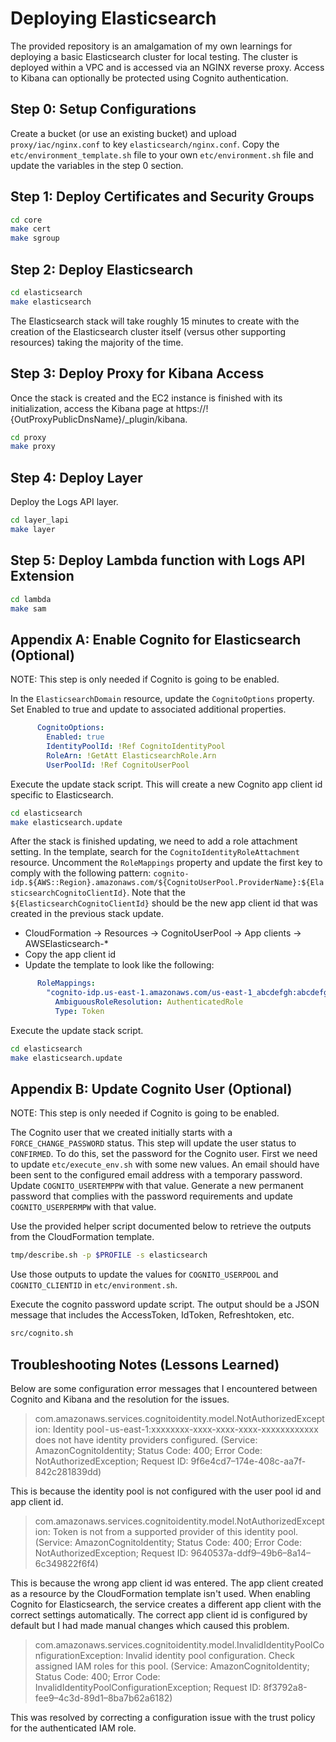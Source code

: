 # Deploying Elasticsearch
The provided repository is an amalgamation of my own learnings for deploying a basic Elasticsearch cluster for local testing. The cluster is deployed within a VPC and is accessed via an NGINX reverse proxy. Access to Kibana can optionally be protected using Cognito authentication.

## Step 0: Setup Configurations
Create a bucket (or use an existing bucket) and upload `proxy/iac/nginx.conf` to key `elasticsearch/nginx.conf`.
Copy the `etc/environment_template.sh` file to your own `etc/environment.sh` file and update the variables in the step 0 section.

## Step 1: Deploy Certificates and Security Groups
```bash
cd core
make cert
make sgroup
```

## Step 2: Deploy Elasticsearch
```bash
cd elasticsearch
make elasticsearch
```
The Elasticsearch stack will take roughly 15 minutes to create with the creation of the Elasticsearch cluster itself (versus other supporting resources) taking the majority of the time.

## Step 3: Deploy Proxy for Kibana Access
Once the stack is created and the EC2 instance is finished with its initialization, access the Kibana page at https://!{OutProxyPublicDnsName}/_plugin/kibana.

```bash
cd proxy
make proxy
```

## Step 4: Deploy Layer
Deploy the Logs API layer.

```bash
cd layer_lapi
make layer
```

## Step 5: Deploy Lambda function with Logs API Extension
```bash
cd lambda
make sam
```

## Appendix A: Enable Cognito for Elasticsearch (Optional)
NOTE: This step is only needed if Cognito is going to be enabled.

In the `ElasticsearchDomain` resource, update the `CognitoOptions` property. Set Enabled to true and update to associated additional properties.

```yaml
      CognitoOptions:
        Enabled: true
        IdentityPoolId: !Ref CognitoIdentityPool
        RoleArn: !GetAtt ElasticsearchRole.Arn
        UserPoolId: !Ref CognitoUserPool
```

Execute the update stack script. This will create a new Cognito app client id specific to Elasticsearch.

```bash
cd elasticsearch
make elasticsearch.update
```

After the stack is finished updating, we need to add a role attachment setting. In the template, search for the `CognitoIdentityRoleAttachment` resource. Uncomment the `RoleMappings` property and update the first key to comply with the following pattern: `cognito-idp.${AWS::Region}.amazonaws.com/${CognitoUserPool.ProviderName}:${ElasticsearchCognitoClientId}`. Note that the `${ElasticsearchCognitoClientId}` should be the new app client id that was created in the previous stack update.
* CloudFormation -> Resources -> CognitoUserPool -> App clients -> AWSElasticsearch-*
* Copy the app client id
* Update the template to look like the following:

```yaml
      RoleMappings:
        "cognito-idp.us-east-1.amazonaws.com/us-east-1_abcdefgh:abcdefgh1234567890abcdefgh":
          AmbiguousRoleResolution: AuthenticatedRole
          Type: Token
```

Execute the update stack script.

```bash
cd elasticsearch
make elasticsearch.update
```

## Appendix B: Update Cognito User (Optional)
NOTE: This step is only needed if Cognito is going to be enabled.

The Cognito user that we created initially starts with a `FORCE_CHANGE_PASSWORD` status. This step will update the user status to `CONFIRMED`. To do this, set the password for the Cognito user. First we need to update `etc/execute_env.sh` with some new values. An email should have been sent to the configured email address with a temporary password. Update `COGNITO_USERTEMPPW` with that value. Generate a new permanent password that complies with the password requirements and update `COGNITO_USERPERMPW` with that value.

Use the provided helper script documented below to retrieve the outputs from the CloudFormation template.

```bash
tmp/describe.sh -p $PROFILE -s elasticsearch
```

Use those outputs to update the values for `COGNITO_USERPOOL` and `COGNITO_CLIENTID` in `etc/environment.sh`.

Execute the cognito password update script. The output should be a JSON message that includes the AccessToken, IdToken, Refreshtoken, etc. 

```bash
src/cognito.sh
```

## Troubleshooting Notes (Lessons Learned)
Below are some configuration error messages that I encountered between Cognito and Kibana and the resolution for the issues.

> com.amazonaws.services.cognitoidentity.model.NotAuthorizedException: Identity pool - us-east-1:xxxxxxxx-xxxx-xxxx-xxxx-xxxxxxxxxxxx does not have identity providers configured. (Service: AmazonCognitoIdentity; Status Code: 400; Error Code: NotAuthorizedException; Request ID: 9f6e4cd7–174e-408c-aa7f-842c281839dd)

This is because the identity pool is not configured with the user pool id and app client id.

> com.amazonaws.services.cognitoidentity.model.NotAuthorizedException: Token is not from a supported provider of this identity pool. (Service: AmazonCognitoIdentity; Status Code: 400; Error Code: NotAuthorizedException; Request ID: 9640537a-ddf9–49b6–8a14–6c349822f6f4)

This is because the wrong app client id was entered. The app client created as a resource by the CloudFormation template isn't used. When enabling Cognito for Elasticsearch, the service creates a different app client with the correct settings automatically. The correct app client id is configured by default but I had made manual changes which caused this problem.

> com.amazonaws.services.cognitoidentity.model.InvalidIdentityPoolConfigurationException: Invalid identity pool configuration. Check assigned IAM roles for this pool. (Service: AmazonCognitoIdentity; Status Code: 400; Error Code: InvalidIdentityPoolConfigurationException; Request ID: 8f3792a8-fee9–4c3d-89d1–8ba7b62a6182)

This was resolved by correcting a configuration issue with the trust policy for the authenticated IAM role.